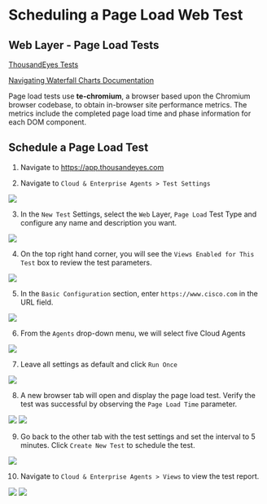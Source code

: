 # Scheduling a Page Load Web Test

## Web Layer - Page Load Tests

<a href = "https://docs.thousandeyes.com/product-documentation/tests">ThousandEyes Tests</a>

<a href = "https://docs.thousandeyes.com/product-documentation/browser-synthetics/navigating-waterfall-charts-for-page-load-and-transaction-tests"> Navigating Waterfall Charts Documentation</a>

Page load tests use **te-chromium**, a browser based upon the Chromium browser codebase, to obtain in-browser site performance metrics. The metrics include the completed page load time and phase information for each DOM component.

## Schedule a Page Load Test

1. Navigate to https://app.thousandeyes.com

2. Navigate to `Cloud & Enterprise Agents > Test Settings`

<img src="test-settings.png">

3. In the `New Test` Settings, select the `Web` Layer, `Page Load` Test Type and configure any name and description you want.

<img src="add-test.png">

4. On the top right hand corner, you will see the `Views Enabled for This Test` box to review the test parameters.

<img src="test-parameters.png">

5. In the `Basic Configuration` section, enter `https://www.cisco.com` in the URL field. 

<img src="basic-configuration.png">

6. From the `Agents` drop-down menu, we will select five Cloud Agents

<img src="select-agents.png">


7. Leave all settings as default and click `Run Once`

<img src="five-agents-run.png">

8. A new browser tab will open and display the page load test. Verify the test was successful by observing the `Page Load Time` parameter. 

<img src="page-load.png">

<img src="page-load-map.png">

9. Go back to the other tab with the test settings and set the interval to 5 minutes. Click `Create New Test` to schedule the test. 

<img src="five-minute-basic.png">

10. Navigate to `Cloud & Enterprise Agents > Views` to view the test report.

<img src="views.png">

<img src="page-load-save.png">